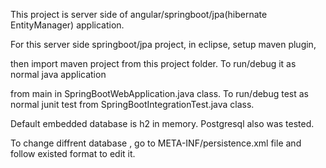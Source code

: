 This project is server side of angular/springboot/jpa(hibernate EntityManager) application.

For this server side springboot/jpa project, in eclipse, setup maven plugin,  

then import maven project from this project folder. To run/debug it as normal java application  

from main in SpringBootWebApplication.java class. To run/debug test as normal junit test from SpringBootIntegrationTest.java class.  


Default embedded database is h2 in memory. Postgresql also was tested.  


To change diffrent database , go to META-INF/persistence.xml file and follow existed format to edit it.
